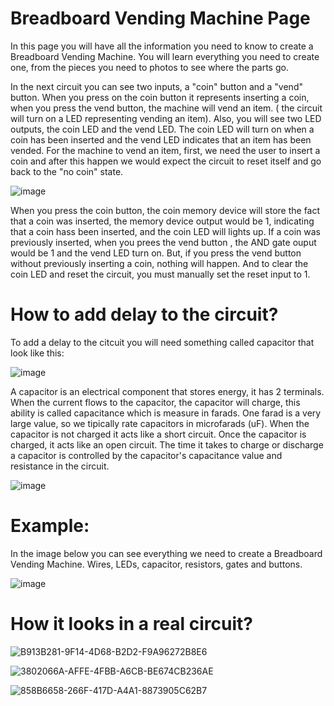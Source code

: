 # Breadboard Vending Machine Page
In this page you will have all the information you need to know to create a Breadboard Vending Machine. You will learn everything you need to create one, from the pieces you need to photos to see where the parts go.


In the next circuit you can see two inputs, a "coin"  button and a "vend" button. When you press on the coin button it represents inserting a coin, when you press the vend button, the machine will vend an item. ( the circuit will turn on a LED representing vending an item). Also, you will see two LED outputs, the coin LED and the vend LED. The coin LED will turn on when a coin has been inserted and the vend LED indicates that an item has been vended. For the machine to vend an item, first, we need the user to insert a coin and after this happen we would expect the circuit to reset itself and go back to the "no coin" state. 

![image](https://github.com/user-attachments/assets/17c213fd-ce4c-4c1c-8cd8-41627b6789c9)

When you press the coin button, the coin memory device will store the fact that a coin was inserted, the memory device output would be 1, indicating that a coin hass been inserted, and the coin LED will lights up. If a coin was previously inserted, when you prees the vend button , the AND gate ouput would be 1 and the vend LED turn on. But, if you press the vend button without previously inserting a coin, nothing will happen. And to clear the coin LED and reset the circuit, you must manually set the reset input to 1.

# How to add delay to the circuit?

To add a delay to the citcuit you will need something called capacitor that look like this:

![image](https://github.com/user-attachments/assets/69056ed1-fe68-4664-8be9-6ce946765368)

A capacitor is an electrical component that stores energy, it has 2 terminals. When the current flows to the capacitor, the capacitor will charge, this ability is called capacitance which is measure in farads. One farad is a very large value, so we tipically rate capacitors in microfarads (uF). When the capacitor is not charged it acts like a short circuit. Once the capacitor is charged, it acts like an open circuit. The time it takes to charge or discharge a capacitor is controlled by the capacitor's capacitance value and resistance in the circuit.

![image](https://github.com/user-attachments/assets/8b5547f4-a5f9-4cfc-8b57-6dd849b00688)

# Example:
In the image below you can see everything we need to create a Breadboard Vending Machine. Wires, LEDs, capacitor, resistors, gates and buttons.

![image](https://github.com/user-attachments/assets/fcea6603-677a-477f-9682-a34abd1e70d2)


# How it looks in a real circuit?

![B913B281-9F14-4D68-B2D2-F9A96272B8E6](https://github.com/user-attachments/assets/411af652-400f-452f-9281-85f6ce354279)

![3802066A-AFFE-4FBB-A6CB-BE674CB236AE](https://github.com/user-attachments/assets/6085468d-4769-4734-b650-41e734c3c97e)

![858B6658-266F-417D-A4A1-8873905C62B7](https://github.com/user-attachments/assets/493a8217-9e9f-4cd6-9249-8649a6676ebf)


